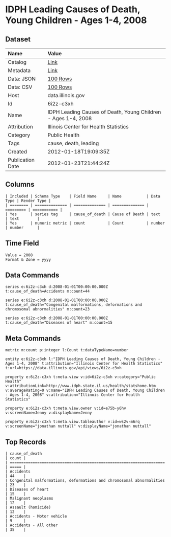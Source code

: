 # IDPH Leading Causes of Death, Young Children - Ages 1-4, 2008

## Dataset

| Name | Value |
| :--- | :---- |
| Catalog | [Link](https://catalog.data.gov/dataset/idph-leading-causes-of-death-young-children-ages-1-4-2008-e19c4) |
| Metadata | [Link](https://data.illinois.gov/api/views/6i2z-c3xh) |
| Data: JSON | [100 Rows](https://data.illinois.gov/api/views/6i2z-c3xh/rows.json?max_rows=100) |
| Data: CSV | [100 Rows](https://data.illinois.gov/api/views/6i2z-c3xh/rows.csv?max_rows=100) |
| Host | data.illinois.gov |
| Id | 6i2z-c3xh |
| Name | IDPH Leading Causes of Death, Young Children - Ages 1-4, 2008 |
| Attribution | Illinois Center for Health Statistics |
| Category | Public Health |
| Tags | cause, death, leading |
| Created | 2012-01-18T19:09:35Z |
| Publication Date | 2012-01-23T21:44:24Z |

## Columns

```ls
| Included | Schema Type    | Field Name     | Name           | Data Type | Render Type |
| ======== | ============== | ============== | ============== | ========= | =========== |
| Yes      | series tag     | cause_of_death | Cause of Death | text      | text        |
| Yes      | numeric metric | count          | Count          | number    | number      |
```

## Time Field

```ls
Value = 2008
Format & Zone = yyyy
```

## Data Commands

```ls
series e:6i2z-c3xh d:2008-01-01T00:00:00.000Z t:cause_of_death=Accidents m:count=44

series e:6i2z-c3xh d:2008-01-01T00:00:00.000Z t:cause_of_death="Congenital malformations, deformations and chromosomal abnormalities" m:count=23

series e:6i2z-c3xh d:2008-01-01T00:00:00.000Z t:cause_of_death="Diseases of heart" m:count=15
```

## Meta Commands

```ls
metric m:count p:integer l:Count t:dataTypeName=number

entity e:6i2z-c3xh l:"IDPH Leading Causes of Death, Young Children - Ages 1-4, 2008" t:attribution="Illinois Center for Health Statistics" t:url=https://data.illinois.gov/api/views/6i2z-c3xh

property e:6i2z-c3xh t:meta.view v:id=6i2z-c3xh v:category="Public Health" v:attributionLink=http://www.idph.state.il.us/health/statshome.htm v:averageRating=0 v:name="IDPH Leading Causes of Death, Young Children - Ages 1-4, 2008" v:attribution="Illinois Center for Health Statistics"

property e:6i2z-c3xh t:meta.view.owner v:id=e75b-y6hv v:screenName=Jenny v:displayName=Jenny

property e:6i2z-c3xh t:meta.view.tableauthor v:id=ws2v-m6rq v:screenName="jonathan nuttall" v:displayName="jonathan nuttall"
```

## Top Records

```ls
| cause_of_death                                                       | count | 
| ==================================================================== | ===== | 
| Accidents                                                            | 44    | 
| Congenital malformations, deformations and chromosomal abnormalities | 23    | 
| Diseases of heart                                                    | 15    | 
| Malignant neoplasms                                                  | 12    | 
| Assault (homicide)                                                   | 12    | 
| Accidents - Motor vehicle                                            | 9     | 
| Accidents - All other                                                | 35    | 
```